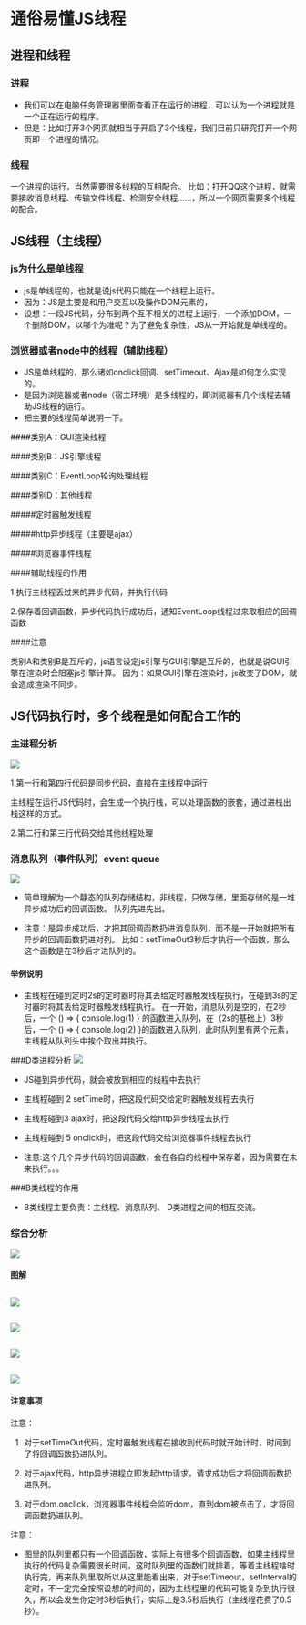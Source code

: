 # 通俗易懂JS线程
## 进程和线程

### 进程

- 我们可以在电脑任务管理器里面查看正在运行的进程，可以认为一个进程就是一个正在运行的程序。
- 但是：比如打开3个网页就相当于开启了3个线程，我们目前只研究打开一个网页即一个进程的情况。
### 线程
一个进程的运行，当然需要很多线程的互相配合。
比如：打开QQ这个进程，就需要接收消息线程、传输文件线程、检测安全线程......，所以一个网页需要多个线程的配合。

## JS线程（主线程）

### js为什么是单线程

- js是单线程的，也就是说js代码只能在一个线程上运行。
- 因为：JS是主要是和用户交互以及操作DOM元素的，
- 设想：一段JS代码，分布到两个互不相关的进程上运行，一个添加DOM，一个删除DOM，以哪个为准呢？为了避免复杂性，JS从一开始就是单线程的。

### 浏览器或者node中的线程（辅助线程）

- JS是单线程的，那么诸如onclick回调、setTimeout、Ajax是如何怎么实现的。
- 是因为浏览器或者node（宿主环境）是多线程的，即浏览器有几个线程去辅助JS线程的运行。
- 把主要的线程简单说明一下。

####类别A：GUI渲染线程

####类别B：JS引擎线程

####类别C：EventLoop轮询处理线程

####类别D：其他线程

#####定时器触发线程

#####http异步线程（主要是ajax）

#####浏览器事件线程

####辅助线程的作用

1.执行主线程丢过来的异步代码，并执行代码

2.保存着回调函数，异步代码执行成功后，通知EventLoop线程过来取相应的回调函数

####注意

类别A和类别B是互斥的，js语言设定js引擎与GUI引擎是互斥的，也就是说GUI引擎在渲染时会阻塞js引擎计算。
因为：如果GUI引擎在渲染时，js改变了DOM，就会造成渲染不同步。

## JS代码执行时，多个线程是如何配合工作的

### 主进程分析
![](./img/code1.png)

1.第一行和第四行代码是同步代码，直接在主线程中运行

主线程在运行JS代码时，会生成一个执行栈，可以处理函数的嵌套，通过进栈出栈这样的方式。

2.第二行和第三行代码交给其他线程处理

### 消息队列（事件队列）event queue
![](./img/code2.png)

- 简单理解为一个静态的队列存储结构，非线程，只做存储，里面存储的是一堆异步成功后的回调函数。
队列先进先出。

- 注意：是异步成功后，才把其回调函数扔进消息队列，而不是一开始就把所有异步的回调函数扔进对列。
比如：setTimeOut3秒后才执行一个函数，那么这个函数是在3秒后才进队列的。

#### 举例说明

- 主线程在碰到定时2s的定时器时将其丢给定时器触发线程执行，在碰到3s的定时器时将其丢给定时器触发线程执行。
在一开始，消息队列是空的，在2秒后，一个 () => { console.log(1) } 的函数进入队列，在（2s的基础上）3秒后，一个 () => { console.log(2) }的函数进入队列，此时队列里有两个元素，主线程从队列头中挨个取出并执行。


###D类进程分析
![](./img/code3.png)

- JS碰到异步代码，就会被放到相应的线程中去执行

- 主线程碰到 2 setTime时，把这段代码交给定时器触发线程去执行

- 主线程碰到3 ajax时，把这段代码交给http异步线程去执行

- 主线程碰到 5 onclick时，把这段代码交给浏览器事件线程去执行

- 注意:这个几个异步代码的回调函数，会在各自的线程中保存着，因为需要在未来执行。。。

###B类线程的作用

- B类线程主要负责：主线程、消息队列、	D类进程之间的相互交流。

### 综合分析
![](./img/code4.png)
#### 图解
![](./img/process1.png)
-----
![](./img/process2.png)
-----
![](./img/process3.png)
-----
![](./img/process4.png)
-----
#### 注意事项
注意：
1. 对于setTimeOut代码，定时器触发线程在接收到代码时就开始计时，时间到了将回调函数扔进队列。

2. 对于ajax代码，http异步进程立即发起http请求，请求成功后才将回调函数扔进队列。

3. 对于dom.onclick，浏览器事件线程会监听dom，直到dom被点击了，才将回调函数扔进队列。

注意：
- 图里的队列里都只有一个回调函数，实际上有很多个回调函数，如果主线程里执行的代码复杂需要很长时间，这时队列里的函数们就排着，等着主线程啥时执行完，再来队列里取所以从这里能看出来，对于setTimeout，setInterval的定时，不一定完全按照设想的时间的，因为主线程里的代码可能复杂到执行很久，所以会发生你定时3秒后执行，实际上是3.5秒后执行（主线程花费了0.5秒）。

